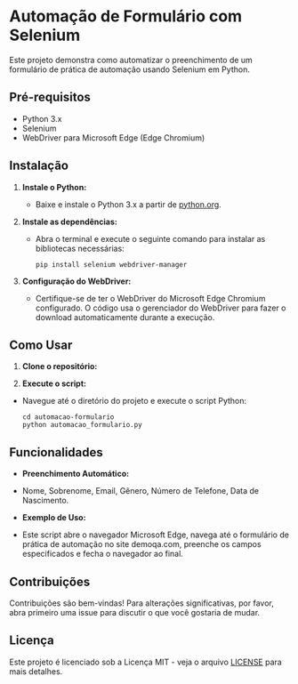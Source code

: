# Automação de Formulário com Selenium

Este projeto demonstra como automatizar o preenchimento de um formulário de prática de automação usando Selenium em Python.

## Pré-requisitos

- Python 3.x
- Selenium
- WebDriver para Microsoft Edge (Edge Chromium)

## Instalação

1. **Instale o Python:**
   - Baixe e instale o Python 3.x a partir de [python.org](https://www.python.org).

2. **Instale as dependências:**
   - Abra o terminal e execute o seguinte comando para instalar as bibliotecas necessárias:
     ```
     pip install selenium webdriver-manager
     ```

3. **Configuração do WebDriver:**
   - Certifique-se de ter o WebDriver do Microsoft Edge Chromium configurado. O código usa o gerenciador do WebDriver para fazer o download automaticamente durante a execução.

## Como Usar

1. **Clone o repositório:**

2. **Execute o script:**
- Navegue até o diretório do projeto e execute o script Python:
  ```
  cd automacao-formulario
  python automacao_formulario.py
  ```

## Funcionalidades

- **Preenchimento Automático:**
- Nome, Sobrenome, Email, Gênero, Número de Telefone, Data de Nascimento.

- **Exemplo de Uso:**
- Este script abre o navegador Microsoft Edge, navega até o formulário de prática de automação no site demoqa.com, preenche os campos especificados e fecha o navegador ao final.

## Contribuições

Contribuições são bem-vindas! Para alterações significativas, por favor, abra primeiro uma issue para discutir o que você gostaria de mudar.

## Licença

Este projeto é licenciado sob a Licença MIT - veja o arquivo [LICENSE](LICENSE) para mais detalhes.
